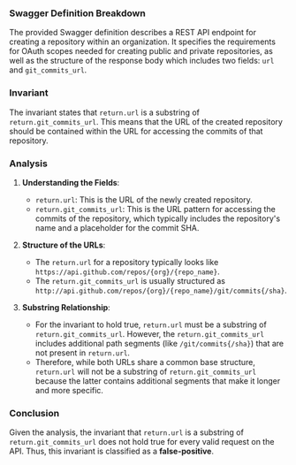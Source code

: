 ### Swagger Definition Breakdown
The provided Swagger definition describes a REST API endpoint for creating a repository within an organization. It specifies the requirements for OAuth scopes needed for creating public and private repositories, as well as the structure of the response body which includes two fields: `url` and `git_commits_url`.

### Invariant
The invariant states that `return.url` is a substring of `return.git_commits_url`. This means that the URL of the created repository should be contained within the URL for accessing the commits of that repository.

### Analysis
1. **Understanding the Fields**:
   - `return.url`: This is the URL of the newly created repository.
   - `return.git_commits_url`: This is the URL pattern for accessing the commits of the repository, which typically includes the repository's name and a placeholder for the commit SHA.

2. **Structure of the URLs**:
   - The `return.url` for a repository typically looks like `https://api.github.com/repos/{org}/{repo_name}`.
   - The `return.git_commits_url` is usually structured as `http://api.github.com/repos/{org}/{repo_name}/git/commits{/sha}`.

3. **Substring Relationship**:
   - For the invariant to hold true, `return.url` must be a substring of `return.git_commits_url`. However, the `return.git_commits_url` includes additional path segments (like `/git/commits{/sha}`) that are not present in `return.url`.
   - Therefore, while both URLs share a common base structure, `return.url` will not be a substring of `return.git_commits_url` because the latter contains additional segments that make it longer and more specific.

### Conclusion
Given the analysis, the invariant that `return.url` is a substring of `return.git_commits_url` does not hold true for every valid request on the API. Thus, this invariant is classified as a **false-positive**.
